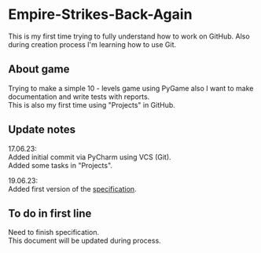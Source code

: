 # Empire-Strikes-Back-Again
This is my first time trying to fully understand how to work on GitHub. Also during creation process I'm learning how to use Git.
## About game
Trying to make a simple 10 - levels game using PyGame also I want to make documentation and write tests with reports.  
This is also my first time using "Projects" in GitHub.  

## Update notes
17.06.23:  
Added initial commit via PyCharm using VCS (Git).  
Added some tasks in "Projects".  

19.06.23:  
Added first version of the [specification](https://docs.google.com/document/d/1MUWIgU1qdO_atByDff7IcsUQq_HqvEZiUhnUUEXPj-Q/edit?usp=sharing).
## To do in first line
Need to finish specification.  
This document will be updated during process.
